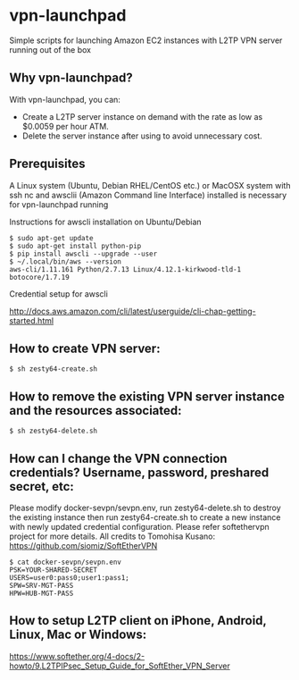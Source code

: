 # vpn-launchpad
Simple scripts for launching Amazon EC2 instances with L2TP VPN server running out of the box

## Why vpn-launchpad?
With vpn-launchpad, you can:
 - Create a L2TP server instance on demand with the rate as low as $0.0059 per hour ATM.
 - Delete the server instance after using to avoid unnecessary cost.

## Prerequisites
A Linux system (Ubuntu, Debian RHEL/CentOS etc.) or MacOSX system with ssh nc and awsclii (Amazon Command line Interface) installed  is necessary for vpn-launchpad running

Instructions for awscli installation on Ubuntu/Debian
```
$ sudo apt-get update
$ sudo apt-get install python-pip
$ pip install awscli --upgrade --user
$ ~/.local/bin/aws --version
aws-cli/1.11.161 Python/2.7.13 Linux/4.12.1-kirkwood-tld-1 botocore/1.7.19
```

Credential setup for awscli

<http://docs.aws.amazon.com/cli/latest/userguide/cli-chap-getting-started.html>


## How to create VPN server:
`$ sh zesty64-create.sh`

## How to remove the existing VPN server instance and the resources associated:
`$ sh zesty64-delete.sh`

## How can I change the VPN connection credentials? Username, password, preshared secret, etc:
Please modify docker-sevpn/sevpn.env, run zesty64-delete.sh to destroy the existing instance then run zesty64-create.sh to create a new instance with newly updated credential configuration. Please refer softethervpn project for more details. All credits to Tomohisa Kusano:
<https://github.com/siomiz/SoftEtherVPN>
```
$ cat docker-sevpn/sevpn.env
PSK=YOUR-SHARED-SECRET
USERS=user0:pass0;user1:pass1;
SPW=SRV-MGT-PASS
HPW=HUB-MGT-PASS
```

## How to setup L2TP client on iPhone, Android, Linux, Mac or Windows:
<https://www.softether.org/4-docs/2-howto/9.L2TPIPsec_Setup_Guide_for_SoftEther_VPN_Server>
